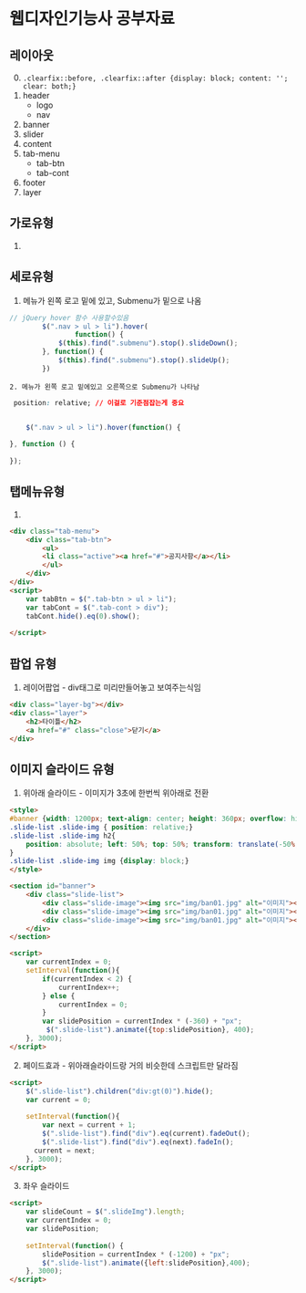 # 웹디자인기능사 공부자료

## 레이아웃

0. `.clearfix::before, .clearfix::after {display: block; content: ''; clear: both;}`
1. header
	- logo
	- nav
2. banner
3. slider 
4. content
5. tab-menu
	- tab-btn
	- tab-cont
6. footer
7. layer

## 가로유형
1. 
## 세로유형
1. 메뉴가 왼쪽 로고 밑에 있고, Submenu가 밑으로 나옴
```js
// jQuery hover 함수 사용할수있음
		$(".nav > ul > li").hover(
				function() {
			$(this).find(".submenu").stop().slideDown();
		}, function() {
			$(this).find(".submenu").stop().slideUp();
		})
```
	2. 메뉴가 왼쪽 로고 밑에있고 오른쪽으로 Submenu가 나타남
	
```css
 position: relative; // 이걸로 기준점잡는게 중요
```

```js

	$(".nav > ul > li").hover(function() {
	
}, function () {
	
});
```

## 탭메뉴유형
1. 
```html
<div class="tab-menu">
	<div class="tab-btn">
		<ul>
		<li class="active"><a href="#">공지사항</a></li>
		</ul>
	</div>
</div>
<script>
	var tabBtn = $(".tab-btn > ul > li");
	var tabCont = $(".tab-cont > div");
	tabCont.hide().eq(0).show();
	
</script>
```
## 팝업 유형
1. 레이어팝업 - div태그로 미리만들어놓고 보여주는식임
```html
<div class="layer-bg"></div>
<div class="layer">
	<h2>타이틀</h2>
	<a href="#" class="close">닫기</a>
</div>
```

## 이미지 슬라이드 유형
1. 위아래 슬라이드 - 이미지가 3초에 한번씩 위아래로 전환

```html
<style>
#banner {width: 1200px; text-align: center; height: 360px; overflow: hidden;}
.slide-list .slide-img { position: relative;}
.slide-list .slide-img h2{
	position: absolute; left: 50%; top: 50%; transform: translate(-50%,-50%); 
}
.slide-list .slide-img img {display: block;}
</style>

<section id="banner">
	<div class="slide-list">
		<div class="slide-image"><img src="img/ban01.jpg" alt="이미지"></div>
		<div class="slide-image"><img src="img/ban01.jpg" alt="이미지"></div>
		<div class="slide-image"><img src="img/ban01.jpg" alt="이미지"></div>
	</div>
</section>

<script>
	var currentIndex = 0;
	setInterval(function(){
		if(currentIndex < 2) {
			currentIndex++;
		} else {
			currentIndex = 0;
		}	
		var slidePosition = currentIndex * (-360) + "px";
		 $(".slide-list").animate({top:slidePosition}, 400);
	}, 3000);
</script>
```
2. 페이드효과 - 위아래슬라이드랑 거의 비슷한데 스크립트만 달라짐
```html
<script>
	$(".slide-list").children("div:gt(0)").hide();
	var current = 0;
	
	setInterval(function(){
		var next = current + 1;
		$(".slide-list").find("div").eq(current).fadeOut();
		$(".slide-list").find("div").eq(next).fadeIn();
	  current = next;							 						 
	}, 3000);
</script>
```

3. 좌우 슬라이드
```html
<script>
	var slideCount = $(".slideImg").length;
	var currentIndex = 0;
	var slidePosition;
	
	setInterval(function() {
		slidePosition = currentIndex * (-1200) + "px";
		$(".slide-list").animate({left:slidePosition},400);
	}, 3000);
</script>

```

































